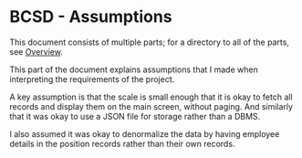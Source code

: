 # BCSD - Assumptions

This document consists of multiple parts; for a directory to all of the
parts, see [Overview](../README.md).

This part of the document explains assumptions that I made when
interpreting the requirements of the project.

A key assumption is that the scale is small enough that it is okay to fetch
all records and display them on the main screen, without paging.  And
similarly that it was okay to use a JSON file for storage rather than a
DBMS.

I also assumed it was okay to denormalize the data by having employee
details in the position records rather than their own records.
